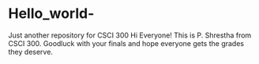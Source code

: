 # Hello_world-
Just another repository for CSCI 300
Hi Everyone! 
This is P. Shrestha from CSCI 300. 
Goodluck with your finals and hope everyone gets the grades they deserve. 
